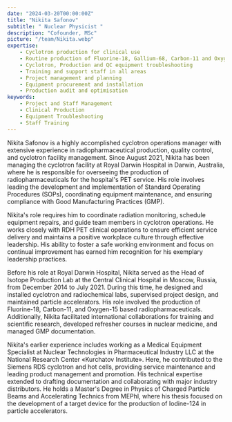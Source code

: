 ```yaml
---
date: "2024-03-20T00:00:00Z"
title: "Nikita Safonov"
subtitle: " Nuclear Physicist "
description: "Cofounder, MSc"
picture: "/team/Nikita.webp"
expertise:
    - Cyclotron production for clinical use
    - Routine production of Fluorine-18, Gallium-68, Carbon-11 and Oxygen-18 based tracers 
    - Cyclotron, Production and QC equipment troubleshooting
    - Training and support staff in all areas   
    - Project management and planning  
    - Equipment procurement and installation
    - Production audit and optimisation   
keywords:
    - Project and Staff Management
    - Clinical Production 
    - Equipment Troubleshooting
    - Staff Training 
---
```

Nikita Safonov is a highly accomplished cyclotron operations manager with extensive experience in radiopharmaceutical production, quality control, and cyclotron facility management. Since August 2021, Nikita has been managing the cyclotron facility at Royal Darwin Hospital in Darwin, Australia, where he is responsible for overseeing the production of radiopharmaceuticals for the hospital's PET service. His role involves leading the development and implementation of Standard Operating Procedures (SOPs), coordinating equipment maintenance, and ensuring compliance with Good Manufacturing Practices (GMP).

Nikita's role requires him to coordinate radiation monitoring, schedule equipment repairs, and guide team members in cyclotron operations. He works closely with RDH PET clinical operations to ensure efficient service delivery and maintains a positive workplace culture through effective leadership. His ability to foster a safe working environment and focus on continual improvement has earned him recognition for his exemplary leadership practices.

Before his role at Royal Darwin Hospital, Nikita served as the Head of Isotope Production Lab at the Central Clinical Hospital in Moscow, Russia, from December 2014 to July 2021. During this time, he designed and installed cyclotron and radiochemical labs, supervised project design, and maintained particle accelerators. His role involved the production of Fluorine-18, Carbon-11, and Oxygen-15 based radiopharmaceuticals. Additionally, Nikita facilitated international collaborations for training and scientific research, developed refresher courses in nuclear medicine, and managed GMP documentation.

Nikita's earlier experience includes working as a Medical Equipment Specialist at Nuclear Technologies in Pharmaceutical Industry LLC at the National Research Center «Kurchatov Institute». Here, he contributed to the Siemens RDS cyclotron and hot cells, providing service maintenance and leading product management and promotion. His technical expertise extended to drafting documentation and collaborating with major industry distributors.
He holds a Master's Degree in Physics of Charged Particle Beams and Accelerating Technics from MEPhI, where his thesis focused on the development of a target device for the production of Iodine-124 in particle accelerators.  

